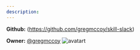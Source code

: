```yaml
---
description: 
---
```



**Github:** (https://github.com/gregmccoy/skill-slack)

**Owner:** [@gregmccoy](https://github.com/gregmccoy) ![avatart](https://avatars0.githubusercontent.com/u/15632035?v=4)

